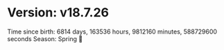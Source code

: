 # Version: v18.7.26
Time since birth: 6814 days, 163536 hours, 9812160 minutes, 588729600 seconds
Season: Spring 🌸
